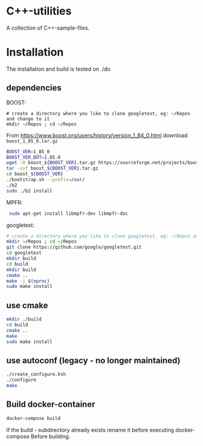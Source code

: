 # C++-utilities
A collection of C++-sample-files.

# Installation
The installation and build is tested on ./do    
## dependencies

BOOST:
```
# create a directory where you like to clone googletest, eg: ~/Repos and change to it
mkdir ~/Repos ; cd ~/Repos
```
From https://www.boost.org/users/history/version_1_84_0.html download `boost_1_85_0.tar.gz`

```bash
BOOST_VER=1_85_0
BOOST_VER_DOT=1.85.0
wget -O boost_${BOOST_VER}.tar.gz https://sourceforge.net/projects/boost/files/boost/${BOOST_VER_DOT}/boost_${BOOST_VER}.tar.gz/download
tar -xvf boost_${BOOST_VER}.tar.gz
cd boost_${BOOST_VER}
./bootstrap.sh --prefix=/usr/
./b2
sudo ./b2 install
```

MPFR:
```bash
 sudo apt-get install libmpfr-dev libmpfr-doc
```

googletest:
```bash
# create a directory where you like to clone googletest, eg: ~/Repos and change to it
mkdir ~/Repos ; cd ~/Repos
git clone https://github.com/google/googletest.git
cd googletest
mkdir build
cd build
mkdir build
cmake ..
make -j $(nproc)
sudo make install
```

## use cmake
```bash
mkdir ./build
cd build
cmake ..
make
sudo make install
```

## use autoconf (legacy - no longer maintained)
```bash
./create_configure.ksh
./configure
make
```

## Build docker-container
```bash
docker-compose build
```
If the build - subdirectory already exists rename it before executing docker-compose Before building.
